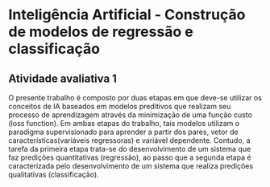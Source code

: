 # Inteligência Artificial - Construção de modelos de regressão e classificação
## Atividade avaliativa 1

O presente trabalho é composto por duas etapas em que deve-se utilizar os conceitos de IA baseados em modelos
preditivos que realizam seu processo de aprendizagem através da minimização de uma função custo (loss
function). Em ambas etapas do trabalho, tais modelos utilizam o paradigma supervisionado para aprender
a partir dos pares, vetor de características(variáveis regressoras) e variável dependente. Contudo, a tarefa
da primeira etapa trata-se do desenvolvimento de um sistema que faz predições quantitativas (regressão),
ao passo que a segunda etapa é caracterizada pelo desenvolvimento de um sistema que realiza predições
qualitativas (classificação).
